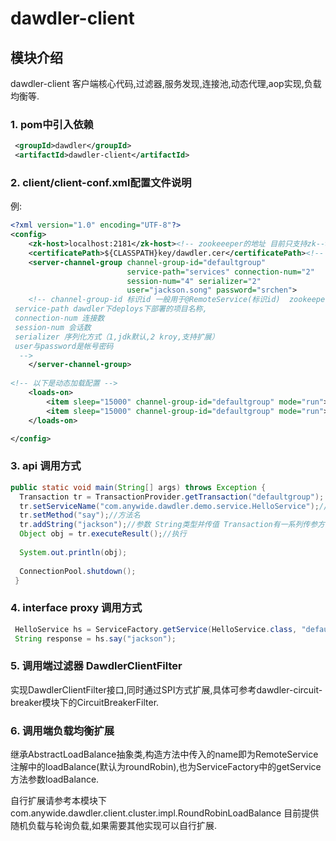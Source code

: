 # dawdler-client

## 模块介绍

dawdler-client 客户端核心代码,过滤器,服务发现,连接池,动态代理,aop实现,负载均衡等.

### 1. pom中引入依赖

```xml
 <groupId>dawdler</groupId>
 <artifactId>dawdler-client</artifactId>
```

### 2. client/client-conf.xml配置文件说明

例:

```xml
<?xml version="1.0" encoding="UTF-8"?>
<config>
    <zk-host>localhost:2181</zk-host><!-- zookeeeper的地址 目前只支持zk-->
    <certificatePath>${CLASSPATH}key/dawdler.cer</certificatePath><!-- 身份验证 公钥路径 -->
    <server-channel-group channel-group-id="defaultgroup"
                          service-path="services" connection-num="2"
                          session-num="4" serializer="2"
                          user="jackson.song" password="srchen">
    <!-- channel-group-id 标识id 一般用于@RemoteService(标识id)  zookeeper里面也配置相同的结构即可
 service-path dawdler下deploys下部署的项目名称,
 connection-num 连接数
 session-num 会话数
 serializer 序列化方式（1,jdk默认,2 kroy,支持扩展）
 user与password是帐号密码
  -->
    </server-channel-group>
    
<!-- 以下是动态加载配置 -->
    <loads-on>
        <item sleep="15000" channel-group-id="defaultgroup" mode="run">core</item><!-- 配置加载core模块  sleep 检查更新间隔 毫秒单位,channel-group-id指定组,mode=run 为运行模式 不在检查更新-->
        <item sleep="15000" channel-group-id="defaultgroup" mode="run">bbs</item><!-- 配置加载bbs模块 -->
    </loads-on>

</config>
```

### 3. api 调用方式

```java
public static void main(String[] args) throws Exception {
  Transaction tr = TransactionProvider.getTransaction("defaultgroup");
  tr.setServiceName("com.anywide.dawdler.demo.service.HelloService");//接口全名
  tr.setMethod("say");//方法名
  tr.addString("jackson");//参数 String类型并传值 Transaction有一系列传参方法 具体查看Transaction
  Object obj = tr.executeResult();//执行
  
  System.out.println(obj);
  
  ConnectionPool.shutdown(); 
 }
```

### 4. interface proxy 调用方式

```java
 HelloService hs = ServiceFactory.getService(HelloService.class, "defaultgroup");
 String response = hs.say("jackson");
```

### 5.  调用端过滤器 DawdlerClientFilter

实现DawdlerClientFilter接口,同时通过SPI方式扩展,具体可参考dawdler-circuit-breaker模块下的CircuitBreakerFilter.

### 6.  调用端负载均衡扩展

 继承AbstractLoadBalance抽象类,构造方法中传入的name即为RemoteService注解中的loadBalance(默认为roundRobin),也为ServiceFactory中的getService方法参数loadBalance.

自行扩展请参考本模块下com.anywide.dawdler.client.cluster.impl.RoundRobinLoadBalance
 目前提供随机负载与轮询负载,如果需要其他实现可以自行扩展.
